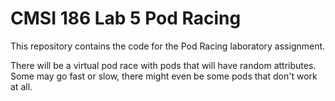 # CMSI 186 Lab 5 Pod Racing

This repository contains the code for the Pod Racing laboratory assignment. 

There will be a virtual pod race with pods that will have random attributes. Some may go fast or slow, there might even be some pods that don't work at all.